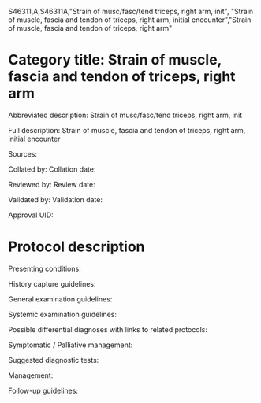 S46311,A,S46311A,"Strain of musc/fasc/tend triceps, right arm, init", "Strain of muscle, fascia and tendon of triceps, right arm, initial encounter","Strain of muscle, fascia and tendon of triceps, right arm"
# Category title: Strain of muscle, fascia and tendon of triceps, right arm

Abbreviated description: Strain of musc/fasc/tend triceps, right arm, init

Full description: Strain of muscle, fascia and tendon of triceps, right arm, initial encounter

Sources:

Collated by:
Collation date:

Reviewed by:
Review date:

Validated by:
Validation date:

Approval UID:

# Protocol description

Presenting conditions:

History capture guidelines:

General examination guidelines:

Systemic examination guidelines:

Possible differential diagnoses with links to related protocols:

Symptomatic / Palliative management:

Suggested diagnostic tests:

Management:

Follow-up guidelines:
